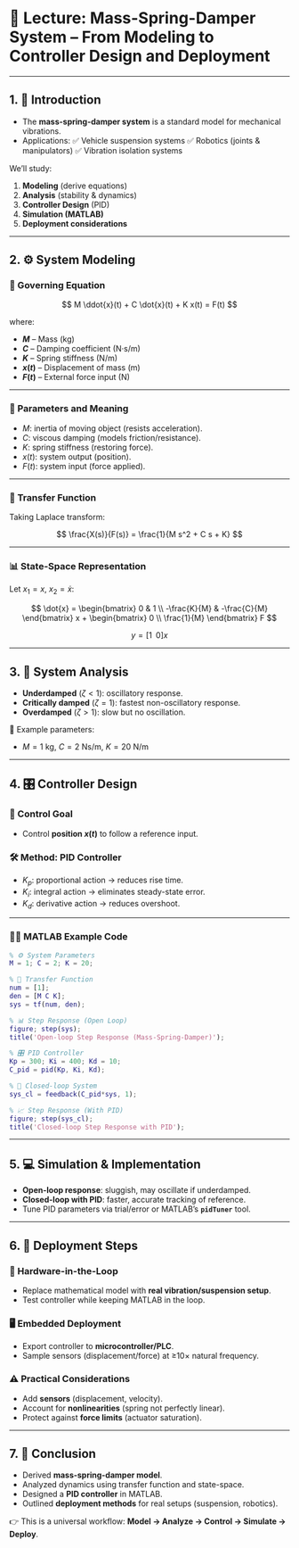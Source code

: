 # 📘 Lecture: Mass-Spring-Damper System – From Modeling to Controller Design and Deployment

---

## 1. 🔎 Introduction

* The **mass-spring-damper system** is a standard model for mechanical vibrations.
* Applications:
  ✅ Vehicle suspension systems
  ✅ Robotics (joints & manipulators)
  ✅ Vibration isolation systems

We’ll study:

1. **Modeling** (derive equations)
2. **Analysis** (stability & dynamics)
3. **Controller Design** (PID)
4. **Simulation (MATLAB)**
5. **Deployment considerations**

---

## 2. ⚙️ System Modeling

### 📝 Governing Equation

$$
M \ddot{x}(t) + C \dot{x}(t) + K x(t) = F(t)
$$

where:

* **$M$** – Mass (kg)
* **$C$** – Damping coefficient (N·s/m)
* **$K$** – Spring stiffness (N/m)
* **$x(t)$** – Displacement of mass (m)
* **$F(t)$** – External force input (N)

---

### 📑 Parameters and Meaning

* $M$: inertia of moving object (resists acceleration).
* $C$: viscous damping (models friction/resistance).
* $K$: spring stiffness (restoring force).
* $x(t)$: system output (position).
* $F(t)$: system input (force applied).

---

### 🔄 Transfer Function

Taking Laplace transform:

$$
\frac{X(s)}{F(s)} = \frac{1}{M s^2 + C s + K}
$$

---

### 📊 State-Space Representation

Let $x_1 = x$, $x_2 = \dot{x}$:

$$
\dot{x} =
\begin{bmatrix}
0 & 1 \\
-\frac{K}{M} & -\frac{C}{M}
\end{bmatrix} x +
\begin{bmatrix}
0 \\ \frac{1}{M}
\end{bmatrix} F
$$

$$
y = [1 \;\; 0] x
$$

---

## 3. 📐 System Analysis

* **Underdamped** ($\zeta < 1$): oscillatory response.
* **Critically damped** ($\zeta = 1$): fastest non-oscillatory response.
* **Overdamped** ($\zeta > 1$): slow but no oscillation.

📌 Example parameters:

* $M = 1$ kg, $C = 2$ Ns/m, $K = 20$ N/m

---

## 4. 🎛️ Controller Design

### 🎯 Control Goal

* Control **position $x(t)$** to follow a reference input.

### 🛠️ Method: PID Controller

* $K_p$: proportional action → reduces rise time.
* $K_i$: integral action → eliminates steady-state error.
* $K_d$: derivative action → reduces overshoot.

---

### 🧑‍💻 MATLAB Example Code

```matlab
% ⚙️ System Parameters
M = 1; C = 2; K = 20;

% 📝 Transfer Function
num = [1];
den = [M C K];
sys = tf(num, den);

% 📊 Step Response (Open Loop)
figure; step(sys);
title('Open-loop Step Response (Mass-Spring-Damper)');

% 🎛️ PID Controller
Kp = 300; Ki = 400; Kd = 10;
C_pid = pid(Kp, Ki, Kd);

% 🔄 Closed-loop System
sys_cl = feedback(C_pid*sys, 1);

% 📈 Step Response (With PID)
figure; step(sys_cl);
title('Closed-loop Step Response with PID');
```

---

## 5. 💻 Simulation & Implementation

* **Open-loop response**: sluggish, may oscillate if underdamped.
* **Closed-loop with PID**: faster, accurate tracking of reference.
* Tune PID parameters via trial/error or MATLAB’s **`pidTuner`** tool.

---

## 6. 🚀 Deployment Steps

### 🔗 Hardware-in-the-Loop

* Replace mathematical model with **real vibration/suspension setup**.
* Test controller while keeping MATLAB in the loop.

### 🖥️ Embedded Deployment

* Export controller to **microcontroller/PLC**.
* Sample sensors (displacement/force) at ≥10× natural frequency.

### ⚠️ Practical Considerations

* Add **sensors** (displacement, velocity).
* Account for **nonlinearities** (spring not perfectly linear).
* Protect against **force limits** (actuator saturation).

---

## 7. 🏁 Conclusion

* Derived **mass-spring-damper model**.
* Analyzed dynamics using transfer function and state-space.
* Designed a **PID controller** in MATLAB.
* Outlined **deployment methods** for real setups (suspension, robotics).

👉 This is a universal workflow: **Model → Analyze → Control → Simulate → Deploy**.

